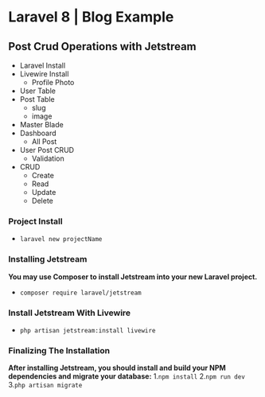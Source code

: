 # Laravel 8 | Blog Example

## **Post Crud Operations with Jetstream**
- Laravel Install
- Livewire Install
    - Profile Photo
- User Table
- Post Table
    - slug
    - image
- Master Blade
- Dashboard
    - All Post
- User Post CRUD 
    - Validation
- CRUD
    - Create
    - Read
    - Update 
    - Delete 

### Project Install
- ```laravel new projectName```

### Installing Jetstream
**You may use Composer to install Jetstream into your new Laravel project.**
- ```composer require laravel/jetstream```

### Install Jetstream With Livewire
- ```php artisan jetstream:install livewire```

### Finalizing The Installation
**After installing Jetstream, you should install and build your NPM dependencies and migrate your database:**
1.```npm install```
2.```npm run dev```
3.```php artisan migrate```